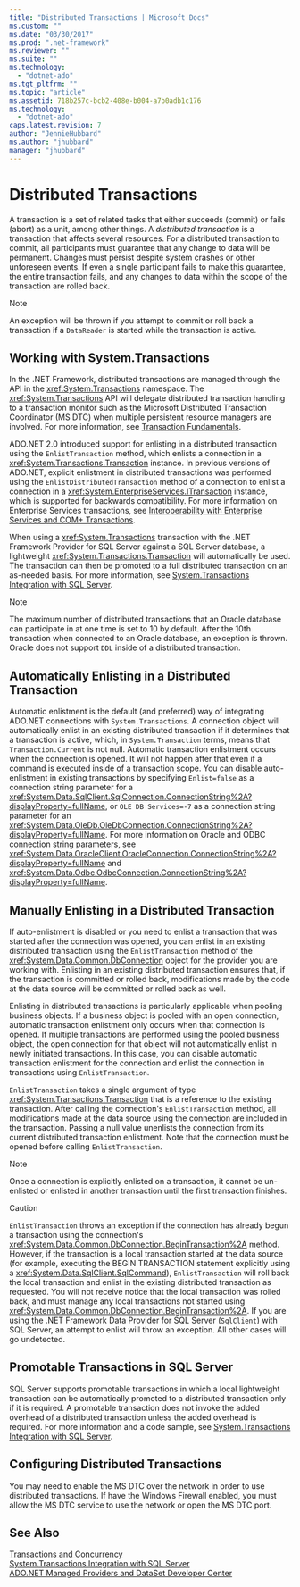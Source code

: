 ```yaml
---
title: "Distributed Transactions | Microsoft Docs"
ms.custom: ""
ms.date: "03/30/2017"
ms.prod: ".net-framework"
ms.reviewer: ""
ms.suite: ""
ms.technology: 
  - "dotnet-ado"
ms.tgt_pltfrm: ""
ms.topic: "article"
ms.assetid: 718b257c-bcb2-408e-b004-a7b0adb1c176
ms.technology: 
  - "dotnet-ado"
caps.latest.revision: 7
author: "JennieHubbard"
ms.author: "jhubbard"
manager: "jhubbard"
---
```

# Distributed Transactions
A transaction is a set of related tasks that either succeeds (commit) or fails (abort) as a unit, among other things. A *distributed transaction* is a transaction that affects several resources. For a distributed transaction to commit, all participants must guarantee that any change to data will be permanent. Changes must persist despite system crashes or other unforeseen events. If even a single participant fails to make this guarantee, the entire transaction fails, and any changes to data within the scope of the transaction are rolled back.  
  
> [!NOTE]
>  An exception will be thrown if you attempt to commit or roll back a transaction if a `DataReader` is started while the transaction is active.  
  
## Working with System.Transactions  
 In the .NET Framework, distributed transactions are managed through the API in the <xref:System.Transactions> namespace. The <xref:System.Transactions> API will delegate distributed transaction handling to a transaction monitor such as the Microsoft Distributed Transaction Coordinator (MS DTC) when multiple persistent resource managers are involved. For more information, see [Transaction Fundamentals](http://msdn.microsoft.com/en-us/2a476b63-b94f-443f-992d-53943fdf4e5d).  
  
 ADO.NET 2.0 introduced support for enlisting in a distributed transaction using the `EnlistTransaction` method, which enlists a connection in a <xref:System.Transactions.Transaction> instance. In previous versions of ADO.NET, explicit enlistment in distributed transactions was performed using the `EnlistDistributedTransaction` method of a connection to enlist a connection in a <xref:System.EnterpriseServices.ITransaction> instance, which is supported for backwards compatibility. For more information on Enterprise Services transactions, see [Interoperability with Enterprise Services and COM+ Transactions](http://msdn.microsoft.com/en-us/2e93b3c6-4d48-4b9b-82b2-7d5908a2c970).  
  
 When using a <xref:System.Transactions> transaction with the .NET Framework Provider for SQL Server against a SQL Server database, a lightweight <xref:System.Transactions.Transaction> will automatically be used. The transaction can then be promoted to a full distributed transaction on an as-needed basis. For more information, see [System.Transactions Integration with SQL Server](../../../../docs/framework/data/adonet/system-transactions-integration-with-sql-server.md).  
  
> [!NOTE]
>  The maximum number of distributed transactions that an Oracle database can participate in at one time is set to 10 by default. After the 10th transaction when connected to an Oracle database, an exception is thrown. Oracle does not support `DDL` inside of a distributed transaction.  
  
## Automatically Enlisting in a Distributed Transaction  
 Automatic enlistment is the default (and preferred) way of integrating ADO.NET connections with `System.Transactions`. A connection object will automatically enlist in an existing distributed transaction if it determines that a transaction is active, which, in `System.Transaction` terms, means that `Transaction.Current` is not null. Automatic transaction enlistment occurs when the connection is opened. It will not happen after that even if a command is executed inside of a transaction scope. You can disable auto-enlistment in existing transactions by specifying `Enlist=false` as a connection string parameter for a <xref:System.Data.SqlClient.SqlConnection.ConnectionString%2A?displayProperty=fullName>, or `OLE DB Services=-7` as a connection string parameter for an <xref:System.Data.OleDb.OleDbConnection.ConnectionString%2A?displayProperty=fullName>. For more information on Oracle and ODBC connection string parameters, see <xref:System.Data.OracleClient.OracleConnection.ConnectionString%2A?displayProperty=fullName> and <xref:System.Data.Odbc.OdbcConnection.ConnectionString%2A?displayProperty=fullName>.  
  
## Manually Enlisting in a Distributed Transaction  
 If auto-enlistment is disabled or you need to enlist a transaction that was started after the connection was opened, you can enlist in an existing distributed transaction using the `EnlistTransaction` method of the <xref:System.Data.Common.DbConnection> object for the provider you are working with. Enlisting in an existing distributed transaction ensures that, if the transaction is committed or rolled back, modifications made by the code at the data source will be committed or rolled back as well.  
  
 Enlisting in distributed transactions is particularly applicable when pooling business objects. If a business object is pooled with an open connection, automatic transaction enlistment only occurs when that connection is opened. If multiple transactions are performed using the pooled business object, the open connection for that object will not automatically enlist in newly initiated transactions. In this case, you can disable automatic transaction enlistment for the connection and enlist the connection in transactions using `EnlistTransaction`.  
  
 `EnlistTransaction` takes a single argument of type <xref:System.Transactions.Transaction> that is a reference to the existing transaction. After calling the connection's `EnlistTransaction` method, all modifications made at the data source using the connection are included in the transaction. Passing a null value unenlists the connection from its current distributed transaction enlistment. Note that the connection must be opened before calling `EnlistTransaction`.  
  
> [!NOTE]
>  Once a connection is explicitly enlisted on a transaction, it cannot be un-enlisted or enlisted in another transaction until the first transaction finishes.  
  
> [!CAUTION]
>  `EnlistTransaction` throws an exception if the connection has already begun a transaction using the connection's <xref:System.Data.Common.DbConnection.BeginTransaction%2A> method. However, if the transaction is a local transaction started at the data source (for example, executing the BEGIN TRANSACTION statement explicitly using a <xref:System.Data.SqlClient.SqlCommand>), `EnlistTransaction` will roll back the local transaction and enlist in the existing distributed transaction as requested. You will not receive notice that the local transaction was rolled back, and must manage any local transactions not started using <xref:System.Data.Common.DbConnection.BeginTransaction%2A>. If you are using the .NET Framework Data Provider for SQL Server (`SqlClient`) with SQL Server, an attempt to enlist will throw an exception. All other cases will go undetected.  
  
## Promotable Transactions in SQL Server  
 SQL Server supports promotable transactions in which a local lightweight transaction can be automatically promoted to a distributed transaction only if it is required. A promotable transaction does not invoke the added overhead of a distributed transaction unless the added overhead is required. For more information and a code sample, see [System.Transactions Integration with SQL Server](../../../../docs/framework/data/adonet/system-transactions-integration-with-sql-server.md).  
  
## Configuring Distributed Transactions  
 You may need to enable the MS DTC over the network in order to use distributed transactions. If have the Windows Firewall enabled, you must allow the MS DTC service to use the network or open the MS DTC port.  
  
## See Also  
 [Transactions and Concurrency](../../../../docs/framework/data/adonet/transactions-and-concurrency.md)   
 [System.Transactions Integration with SQL Server](../../../../docs/framework/data/adonet/system-transactions-integration-with-sql-server.md)   
 [ADO.NET Managed Providers and DataSet Developer Center](http://go.microsoft.com/fwlink/?LinkId=217917)